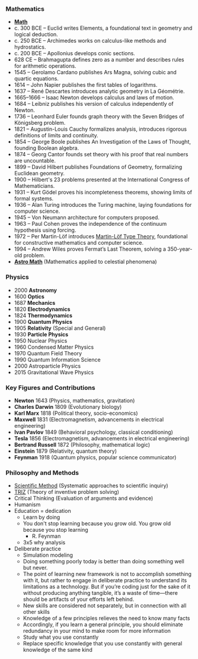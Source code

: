 ### Mathematics
- **[Math](https://github.com/streamcode9/os/blob/main/math.md)**
- c. 300 BCE – Euclid writes Elements, a foundational text in geometry and logical deduction.
- c. 250 BCE – Archimedes works on calculus-like methods and hydrostatics.
- c. 200 BCE – Apollonius develops conic sections.
- 628 CE – Brahmagupta defines zero as a number and describes rules for arithmetic operations.
- 1545 – Gerolamo Cardano publishes Ars Magna, solving cubic and quartic equations.
- 1614 – John Napier publishes the first tables of logarithms.
- 1637 – René Descartes introduces analytic geometry in La Géométrie.
- 1665–1666 – Isaac Newton develops calculus and laws of motion.
- 1684 – Leibniz publishes his version of calculus independently of Newton.
- 1736 – Leonhard Euler founds graph theory with the Seven Bridges of Königsberg problem.
- 1821 – Augustin-Louis Cauchy formalizes analysis, introduces rigorous definitions of limits and continuity.
- 1854 – George Boole publishes An Investigation of the Laws of Thought, founding Boolean algebra.
- 1874 – Georg Cantor founds set theory with his proof that real numbers are uncountable.
- 1899 – David Hilbert publishes Foundations of Geometry, formalizing Euclidean geometry.
- 1900 – Hilbert's 23 problems presented at the International Congress of Mathematicians.
- 1931 – Kurt Gödel proves his incompleteness theorems, showing limits of formal systems.
- 1936 – Alan Turing introduces the Turing machine, laying foundations for computer science.
- 1945 – Von Neumann architecture for computers proposed.
- 1963 – Paul Cohen proves the independence of the continuum hypothesis using forcing.
- 1972 – Per Martin-Löf introduces [Martin-Löf Type Theory](/2025/04/05/mltt-72.html), foundational for constructive mathematics and computer science.
- 1994 – Andrew Wiles proves Fermat’s Last Theorem, solving a 350-year-old problem.
- **[Astro Math](http://www.danfleisch.com/sgmoa/)** (Mathematics applied to celestial phenomena)

### Physics
- 2000 **Astronomy**
- 1600 **Optics**
- 1687 **Mechanics**
- 1820 **Electrodynamics**
- 1824 **Thermodynamics**
- 1900 **Quantum Physics**
- 1905 **Relativity** (Special and General)
- 1930 **Particle Physics**
- 1950 Nuclear Physics
- 1960	Condensed Matter Physics
- 1970	Quantum Field Theory
- 1990	Quantum Information Science
- 2000	Astroparticle Physics
- 2015	Gravitational Wave Physics

### Key Figures and Contributions
- **Newton** 1643 (Physics, mathematics, gravitation)
- **Charles Darwin** 1809 (Evolutionary biology)
- **Karl Marx** 1818 (Political theory, socio-economics)
- **Maxwell** 1831 (Electromagnetism, advancements in electrical engineering)
- **Ivan Pavlov** 1849 (Behavioral psychology, classical conditioning)
- **Tesla** 1856 (Electromagnetism, advancements in electrical engineering)
- **Bertrand Russell** 1872 (Philosophy, mathematical logic)
- **Einstein** 1879 (Relativity, quantum theory)
- **Feynman** 1918 (Quantum physics, popular science communicator)

### Philosophy and Methods
* [Scientific Method](https://en.m.wikipedia.org/wiki/Scientific_method) (Systematic approaches to scientific inquiry)
* [TRIZ](https://en.m.wikipedia.org/wiki/TRIZ) (Theory of inventive problem solving)
* Critical Thinking (Evaluation of arguments and evidence)
* Humanism
* Education = dedication
  * Learn by doing
  * You don't stop learning
    because you grow old.
    You grow old
    because you stop learning
    - R. Feynman
  * 3x5 why analysis
* Deliberate practice
  * Simulation modeling
  * Doing something poorly today is better than doing something well but never.
  * The point of learning new framework  is not to accomplish something with it, but rather to engage in deliberate practice to understand its limitations as a technology. But if you’re coding just for the sake of it without producing anything tangible, it’s a waste of time—there should be artifacts of your efforts left behind.
  * New skills are considered not separately, but in connection with all other skills
  * Knowledge of a few principles relieves the need to know many facts
  * Accordingly, if you learn a general principle, you should eliminate redundancy in your mind to make room for more information
  * Study what you use constantly
  * Replace specific knowledge that you use constantly with general knowledge of the same kind
 

